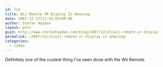 ```yaml
---
id: 714
title: Wii Remote VR Display Is Amazing
date: 2007-12-23T11:29:03+00:00
author: Stefan Hayden
layout: post
guid: http://www.stefanhayden.com/blog/2007/12/23/wii-remote-vr-display-is-amazing/
permalink: /2007/12/23/wii-remote-vr-display-is-amazing/
categories:
  - video
---
```

Definitely one of the coolest thing I've seen done with the Wii Remote.

<object width="425" height="373"><param name="movie" value="http://www.youtube.com/v/Jd3-eiid-Uw&rel=1&border=1"></param><param name="wmode" value="transparent"></param><embed src="http://www.youtube.com/v/Jd3-eiid-Uw&rel=1&border=1" type="application/x-shockwave-flash" wmode="transparent" width="425" height="373"></embed></object>